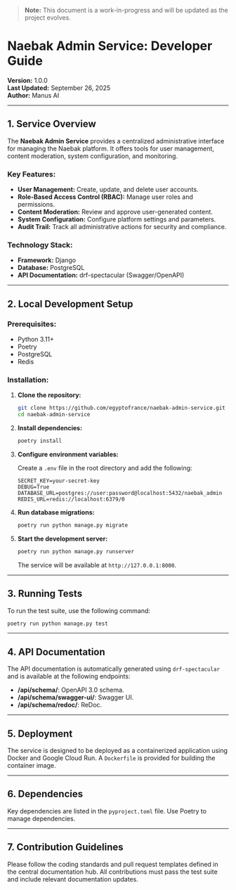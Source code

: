 > **Note:** This document is a work-in-progress and will be updated as the project evolves.

# Naebak Admin Service: Developer Guide

**Version:** 1.0.0  
**Last Updated:** September 26, 2025  
**Author:** Manus AI

---

## 1. Service Overview

The **Naebak Admin Service** provides a centralized administrative interface for managing the Naebak platform. It offers tools for user management, content moderation, system configuration, and monitoring.

### **Key Features:**

-   **User Management:** Create, update, and delete user accounts.
-   **Role-Based Access Control (RBAC):** Manage user roles and permissions.
-   **Content Moderation:** Review and approve user-generated content.
-   **System Configuration:** Configure platform settings and parameters.
-   **Audit Trail:** Track all administrative actions for security and compliance.

### **Technology Stack:**

-   **Framework:** Django
-   **Database:** PostgreSQL
-   **API Documentation:** drf-spectacular (Swagger/OpenAPI)

---

## 2. Local Development Setup

### **Prerequisites:**

-   Python 3.11+
-   Poetry
-   PostgreSQL
-   Redis

### **Installation:**

1.  **Clone the repository:**

    ```bash
    git clone https://github.com/egyptofrance/naebak-admin-service.git
    cd naebak-admin-service
    ```

2.  **Install dependencies:**

    ```bash
    poetry install
    ```

3.  **Configure environment variables:**

    Create a `.env` file in the root directory and add the following:

    ```env
    SECRET_KEY=your-secret-key
    DEBUG=True
    DATABASE_URL=postgres://user:password@localhost:5432/naebak_admin
    REDIS_URL=redis://localhost:6379/0
    ```

4.  **Run database migrations:**

    ```bash
    poetry run python manage.py migrate
    ```

5.  **Start the development server:**

    ```bash
    poetry run python manage.py runserver
    ```

    The service will be available at `http://127.0.0.1:8000`.

---

## 3. Running Tests

To run the test suite, use the following command:

```bash
poetry run python manage.py test
```

---

## 4. API Documentation

The API documentation is automatically generated using `drf-spectacular` and is available at the following endpoints:

-   **/api/schema/**: OpenAPI 3.0 schema.
-   **/api/schema/swagger-ui/**: Swagger UI.
-   **/api/schema/redoc/**: ReDoc.

---

## 5. Deployment

The service is designed to be deployed as a containerized application using Docker and Google Cloud Run. A `Dockerfile` is provided for building the container image.

---

## 6. Dependencies

Key dependencies are listed in the `pyproject.toml` file. Use Poetry to manage dependencies.

---

## 7. Contribution Guidelines

Please follow the coding standards and pull request templates defined in the central documentation hub. All contributions must pass the test suite and include relevant documentation updates.
